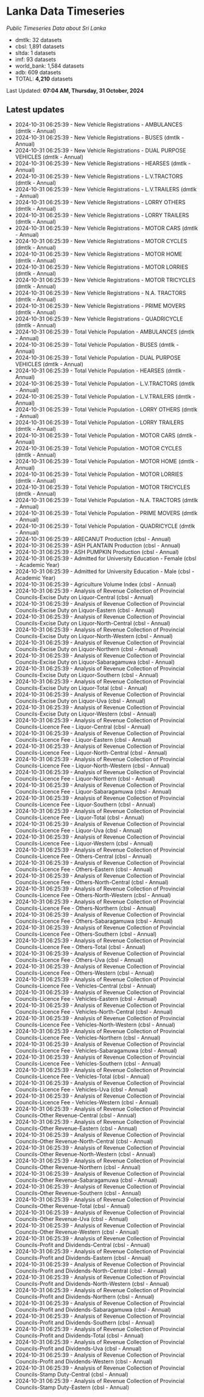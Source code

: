 # Lanka Data Timeseries
*Public Timeseries Data about Sri Lanka*

* dmtlk: 32 datasets
* cbsl: 1,891 datasets
* sltda: 1 datasets
* imf: 93 datasets
* world_bank: 1,584 datasets
* adb: 609 datasets
* TOTAL: **4,210** datasets

Last Updated: **07:04 AM, Thursday, 31 October, 2024**

## Latest updates

* 2024-10-31 06:25:39 - New Vehicle Registrations - AMBULANCES (dmtlk - Annual)
* 2024-10-31 06:25:39 - New Vehicle Registrations - BUSES (dmtlk - Annual)
* 2024-10-31 06:25:39 - New Vehicle Registrations - DUAL PURPOSE VEHICLES (dmtlk - Annual)
* 2024-10-31 06:25:39 - New Vehicle Registrations - HEARSES (dmtlk - Annual)
* 2024-10-31 06:25:39 - New Vehicle Registrations - L.V.TRACTORS (dmtlk - Annual)
* 2024-10-31 06:25:39 - New Vehicle Registrations - L.V.TRAILERS (dmtlk - Annual)
* 2024-10-31 06:25:39 - New Vehicle Registrations - LORRY OTHERS (dmtlk - Annual)
* 2024-10-31 06:25:39 - New Vehicle Registrations - LORRY TRAILERS (dmtlk - Annual)
* 2024-10-31 06:25:39 - New Vehicle Registrations - MOTOR CARS (dmtlk - Annual)
* 2024-10-31 06:25:39 - New Vehicle Registrations - MOTOR CYCLES (dmtlk - Annual)
* 2024-10-31 06:25:39 - New Vehicle Registrations - MOTOR HOME (dmtlk - Annual)
* 2024-10-31 06:25:39 - New Vehicle Registrations - MOTOR LORRIES (dmtlk - Annual)
* 2024-10-31 06:25:39 - New Vehicle Registrations - MOTOR TRICYCLES (dmtlk - Annual)
* 2024-10-31 06:25:39 - New Vehicle Registrations - N.A. TRACTORS (dmtlk - Annual)
* 2024-10-31 06:25:39 - New Vehicle Registrations - PRIME MOVERS (dmtlk - Annual)
* 2024-10-31 06:25:39 - New Vehicle Registrations - QUADRICYCLE (dmtlk - Annual)
* 2024-10-31 06:25:39 - Total Vehicle Population - AMBULANCES (dmtlk - Annual)
* 2024-10-31 06:25:39 - Total Vehicle Population - BUSES (dmtlk - Annual)
* 2024-10-31 06:25:39 - Total Vehicle Population - DUAL PURPOSE VEHICLES (dmtlk - Annual)
* 2024-10-31 06:25:39 - Total Vehicle Population - HEARSES (dmtlk - Annual)
* 2024-10-31 06:25:39 - Total Vehicle Population - L.V.TRACTORS (dmtlk - Annual)
* 2024-10-31 06:25:39 - Total Vehicle Population - L.V.TRAILERS (dmtlk - Annual)
* 2024-10-31 06:25:39 - Total Vehicle Population - LORRY OTHERS (dmtlk - Annual)
* 2024-10-31 06:25:39 - Total Vehicle Population - LORRY TRAILERS (dmtlk - Annual)
* 2024-10-31 06:25:39 - Total Vehicle Population - MOTOR CARS (dmtlk - Annual)
* 2024-10-31 06:25:39 - Total Vehicle Population - MOTOR CYCLES (dmtlk - Annual)
* 2024-10-31 06:25:39 - Total Vehicle Population - MOTOR HOME (dmtlk - Annual)
* 2024-10-31 06:25:39 - Total Vehicle Population - MOTOR LORRIES (dmtlk - Annual)
* 2024-10-31 06:25:39 - Total Vehicle Population - MOTOR TRICYCLES (dmtlk - Annual)
* 2024-10-31 06:25:39 - Total Vehicle Population - N.A. TRACTORS (dmtlk - Annual)
* 2024-10-31 06:25:39 - Total Vehicle Population - PRIME MOVERS (dmtlk - Annual)
* 2024-10-31 06:25:39 - Total Vehicle Population - QUADRICYCLE (dmtlk - Annual)
* 2024-10-31 06:25:39 - ARECANUT Production (cbsl - Annual)
* 2024-10-31 06:25:39 - ASH PLANTAIN Production (cbsl - Annual)
* 2024-10-31 06:25:39 - ASH PUMPKIN Production (cbsl - Annual)
* 2024-10-31 06:25:39 - Admitted for University Education - Female (cbsl - Academic Year)
* 2024-10-31 06:25:39 - Admitted for University Education - Male (cbsl - Academic Year)
* 2024-10-31 06:25:39 - Agriculture Volume Index (cbsl - Annual)
* 2024-10-31 06:25:39 - Analysis of Revenue Collection of Provincial Councils-Excise Duty on Liquor-Central (cbsl - Annual)
* 2024-10-31 06:25:39 - Analysis of Revenue Collection of Provincial Councils-Excise Duty on Liquor-Eastern (cbsl - Annual)
* 2024-10-31 06:25:39 - Analysis of Revenue Collection of Provincial Councils-Excise Duty on Liquor-North-Central (cbsl - Annual)
* 2024-10-31 06:25:39 - Analysis of Revenue Collection of Provincial Councils-Excise Duty on Liquor-North-Western (cbsl - Annual)
* 2024-10-31 06:25:39 - Analysis of Revenue Collection of Provincial Councils-Excise Duty on Liquor-Northern (cbsl - Annual)
* 2024-10-31 06:25:39 - Analysis of Revenue Collection of Provincial Councils-Excise Duty on Liquor-Sabaragamuwa (cbsl - Annual)
* 2024-10-31 06:25:39 - Analysis of Revenue Collection of Provincial Councils-Excise Duty on Liquor-Southern (cbsl - Annual)
* 2024-10-31 06:25:39 - Analysis of Revenue Collection of Provincial Councils-Excise Duty on Liquor-Total (cbsl - Annual)
* 2024-10-31 06:25:39 - Analysis of Revenue Collection of Provincial Councils-Excise Duty on Liquor-Uva (cbsl - Annual)
* 2024-10-31 06:25:39 - Analysis of Revenue Collection of Provincial Councils-Excise Duty on Liquor-Western (cbsl - Annual)
* 2024-10-31 06:25:39 - Analysis of Revenue Collection of Provincial Councils-Licence Fee - Liquor-Central (cbsl - Annual)
* 2024-10-31 06:25:39 - Analysis of Revenue Collection of Provincial Councils-Licence Fee - Liquor-Eastern (cbsl - Annual)
* 2024-10-31 06:25:39 - Analysis of Revenue Collection of Provincial Councils-Licence Fee - Liquor-North-Central (cbsl - Annual)
* 2024-10-31 06:25:39 - Analysis of Revenue Collection of Provincial Councils-Licence Fee - Liquor-North-Western (cbsl - Annual)
* 2024-10-31 06:25:39 - Analysis of Revenue Collection of Provincial Councils-Licence Fee - Liquor-Northern (cbsl - Annual)
* 2024-10-31 06:25:39 - Analysis of Revenue Collection of Provincial Councils-Licence Fee - Liquor-Sabaragamuwa (cbsl - Annual)
* 2024-10-31 06:25:39 - Analysis of Revenue Collection of Provincial Councils-Licence Fee - Liquor-Southern (cbsl - Annual)
* 2024-10-31 06:25:39 - Analysis of Revenue Collection of Provincial Councils-Licence Fee - Liquor-Total (cbsl - Annual)
* 2024-10-31 06:25:39 - Analysis of Revenue Collection of Provincial Councils-Licence Fee - Liquor-Uva (cbsl - Annual)
* 2024-10-31 06:25:39 - Analysis of Revenue Collection of Provincial Councils-Licence Fee - Liquor-Western (cbsl - Annual)
* 2024-10-31 06:25:39 - Analysis of Revenue Collection of Provincial Councils-Licence Fee - Others-Central (cbsl - Annual)
* 2024-10-31 06:25:39 - Analysis of Revenue Collection of Provincial Councils-Licence Fee - Others-Eastern (cbsl - Annual)
* 2024-10-31 06:25:39 - Analysis of Revenue Collection of Provincial Councils-Licence Fee - Others-North-Central (cbsl - Annual)
* 2024-10-31 06:25:39 - Analysis of Revenue Collection of Provincial Councils-Licence Fee - Others-North-Western (cbsl - Annual)
* 2024-10-31 06:25:39 - Analysis of Revenue Collection of Provincial Councils-Licence Fee - Others-Northern (cbsl - Annual)
* 2024-10-31 06:25:39 - Analysis of Revenue Collection of Provincial Councils-Licence Fee - Others-Sabaragamuwa (cbsl - Annual)
* 2024-10-31 06:25:39 - Analysis of Revenue Collection of Provincial Councils-Licence Fee - Others-Southern (cbsl - Annual)
* 2024-10-31 06:25:39 - Analysis of Revenue Collection of Provincial Councils-Licence Fee - Others-Total (cbsl - Annual)
* 2024-10-31 06:25:39 - Analysis of Revenue Collection of Provincial Councils-Licence Fee - Others-Uva (cbsl - Annual)
* 2024-10-31 06:25:39 - Analysis of Revenue Collection of Provincial Councils-Licence Fee - Others-Western (cbsl - Annual)
* 2024-10-31 06:25:39 - Analysis of Revenue Collection of Provincial Councils-Licence Fee - Vehicles-Central (cbsl - Annual)
* 2024-10-31 06:25:39 - Analysis of Revenue Collection of Provincial Councils-Licence Fee - Vehicles-Eastern (cbsl - Annual)
* 2024-10-31 06:25:39 - Analysis of Revenue Collection of Provincial Councils-Licence Fee - Vehicles-North-Central (cbsl - Annual)
* 2024-10-31 06:25:39 - Analysis of Revenue Collection of Provincial Councils-Licence Fee - Vehicles-North-Western (cbsl - Annual)
* 2024-10-31 06:25:39 - Analysis of Revenue Collection of Provincial Councils-Licence Fee - Vehicles-Northern (cbsl - Annual)
* 2024-10-31 06:25:39 - Analysis of Revenue Collection of Provincial Councils-Licence Fee - Vehicles-Sabaragamuwa (cbsl - Annual)
* 2024-10-31 06:25:39 - Analysis of Revenue Collection of Provincial Councils-Licence Fee - Vehicles-Southern (cbsl - Annual)
* 2024-10-31 06:25:39 - Analysis of Revenue Collection of Provincial Councils-Licence Fee - Vehicles-Total (cbsl - Annual)
* 2024-10-31 06:25:39 - Analysis of Revenue Collection of Provincial Councils-Licence Fee - Vehicles-Uva (cbsl - Annual)
* 2024-10-31 06:25:39 - Analysis of Revenue Collection of Provincial Councils-Licence Fee - Vehicles-Western (cbsl - Annual)
* 2024-10-31 06:25:39 - Analysis of Revenue Collection of Provincial Councils-Other Revenue-Central (cbsl - Annual)
* 2024-10-31 06:25:39 - Analysis of Revenue Collection of Provincial Councils-Other Revenue-Eastern (cbsl - Annual)
* 2024-10-31 06:25:39 - Analysis of Revenue Collection of Provincial Councils-Other Revenue-North-Central (cbsl - Annual)
* 2024-10-31 06:25:39 - Analysis of Revenue Collection of Provincial Councils-Other Revenue-North-Western (cbsl - Annual)
* 2024-10-31 06:25:39 - Analysis of Revenue Collection of Provincial Councils-Other Revenue-Northern (cbsl - Annual)
* 2024-10-31 06:25:39 - Analysis of Revenue Collection of Provincial Councils-Other Revenue-Sabaragamuwa (cbsl - Annual)
* 2024-10-31 06:25:39 - Analysis of Revenue Collection of Provincial Councils-Other Revenue-Southern (cbsl - Annual)
* 2024-10-31 06:25:39 - Analysis of Revenue Collection of Provincial Councils-Other Revenue-Total (cbsl - Annual)
* 2024-10-31 06:25:39 - Analysis of Revenue Collection of Provincial Councils-Other Revenue-Uva (cbsl - Annual)
* 2024-10-31 06:25:39 - Analysis of Revenue Collection of Provincial Councils-Other Revenue-Western (cbsl - Annual)
* 2024-10-31 06:25:39 - Analysis of Revenue Collection of Provincial Councils-Profit and Dividends-Central (cbsl - Annual)
* 2024-10-31 06:25:39 - Analysis of Revenue Collection of Provincial Councils-Profit and Dividends-Eastern (cbsl - Annual)
* 2024-10-31 06:25:39 - Analysis of Revenue Collection of Provincial Councils-Profit and Dividends-North-Central (cbsl - Annual)
* 2024-10-31 06:25:39 - Analysis of Revenue Collection of Provincial Councils-Profit and Dividends-North-Western (cbsl - Annual)
* 2024-10-31 06:25:39 - Analysis of Revenue Collection of Provincial Councils-Profit and Dividends-Northern (cbsl - Annual)
* 2024-10-31 06:25:39 - Analysis of Revenue Collection of Provincial Councils-Profit and Dividends-Sabaragamuwa (cbsl - Annual)
* 2024-10-31 06:25:39 - Analysis of Revenue Collection of Provincial Councils-Profit and Dividends-Southern (cbsl - Annual)
* 2024-10-31 06:25:39 - Analysis of Revenue Collection of Provincial Councils-Profit and Dividends-Total (cbsl - Annual)
* 2024-10-31 06:25:39 - Analysis of Revenue Collection of Provincial Councils-Profit and Dividends-Uva (cbsl - Annual)
* 2024-10-31 06:25:39 - Analysis of Revenue Collection of Provincial Councils-Profit and Dividends-Western (cbsl - Annual)
* 2024-10-31 06:25:39 - Analysis of Revenue Collection of Provincial Councils-Stamp Duty-Central (cbsl - Annual)
* 2024-10-31 06:25:39 - Analysis of Revenue Collection of Provincial Councils-Stamp Duty-Eastern (cbsl - Annual)